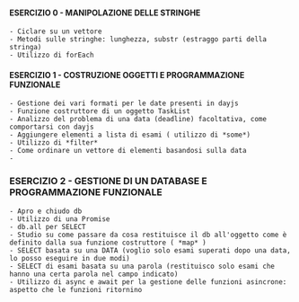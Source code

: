 #### ESERCIZIO 0 - MANIPOLAZIONE DELLE STRINGHE ####

    - Ciclare su un vettore
    - Metodi sulle stringhe: lunghezza, substr (estraggo parti della stringa)
    - Utilizzo di forEach


#### ESERCIZIO 1 - COSTRUZIONE OGGETTI E PROGRAMMAZIONE FUNZIONALE ####

    - Gestione dei vari formati per le date presenti in dayjs
    - Funzione costruttore di un oggetto TaskList
    - Analizzo del problema di una data (deadline) facoltativa, come comportarsi con dayjs
    - Aggiungere elementi a lista di esami ( utilizzo di *some*)
    - Utilizzo di *filter*
    - Come ordinare un vettore di elementi basandosi sulla data
    - 

### ESERCIZIO 2 - GESTIONE DI UN DATABASE E PROGRAMMAZIONE FUNZIONALE ###

    - Apro e chiudo db
    - Utilizzo di una Promise
    - db.all per SELECT
    - Studio su come passare da cosa restituisce il db all'oggetto come è definito dalla sua funzione costruttore ( *map* )
    - SELECT basata su una DATA (voglio solo esami superati dopo una data, lo posso eseguire in due modi)
    - SELECT di esami basata su una parola (restituisco solo esami che hanno una certa parola nel campo indicato)
    - Utilizzo di async e await per la gestione delle funzioni asincrone: aspetto che le funzioni ritornino
